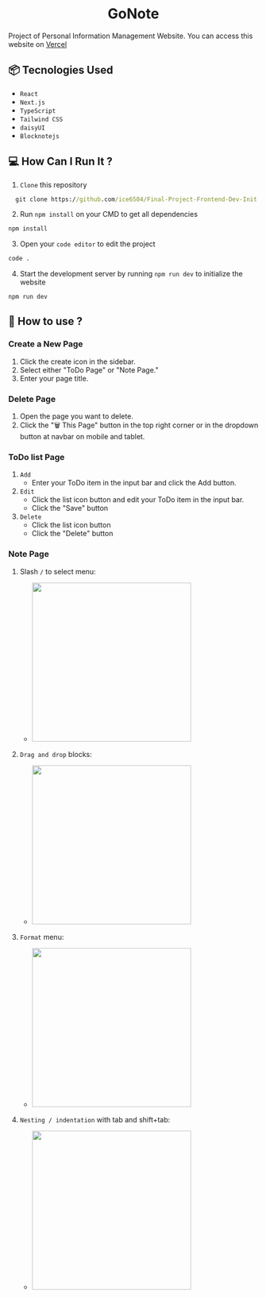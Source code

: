 <div align="center">
    <h1>GoNote</h1>
</div>

Project of Personal Information Management Website. You can access this website on <a href='https://gonote-final-dev-init.vercel.app/'>Vercel</a>

## 📦 Tecnologies Used
- `React`
- `Next.js`
- `TypeScript`
- `Tailwind CSS`
- `daisyUI`
- `Blocknotejs`

## 💻 How Can I Run It ?

1. `Clone` this repository

```cmd
  git clone https://github.com/ice6504/Final-Project-Frontend-Dev-Init.git
```

2. Run `npm install` on your CMD to get all dependencies

```cmd
npm install
```

3. Open your `code editor` to edit the project

```cmd
code .
```

4. Start the development server by running `npm run dev` to initialize the website

```cmd
npm run dev
```

## 📄 How to use ?
### Create a New Page
 1. Click the create icon in the sidebar.
 2. Select either "ToDo Page" or "Note Page."
 3. Enter your page title.
### Delete Page
 1. Open the page you want to delete.
 2. Click the "🗑 This Page" button in the top right corner or in the dropdown button at navbar on mobile and tablet.
### ToDo list Page
 1. `Add`
    - Enter your ToDo item in the input bar and click the Add button.
 2. `Edit`
    - Click the list icon button and edit your ToDo item in the input bar.
    - Click the "Save" button
 3. `Delete`
    - Click the list icon button
    - Click the "Delete" button
### Note Page
 1. Slash `/` to select menu:
 
    -  <img src="https://github.com/TypeCellOS/BlockNote/blob/readme/.resources/slashmenu.gif?raw=true" width="320"  />

 2. `Drag and drop` blocks:
 
    -  <img src="https://github.com/TypeCellOS/BlockNote/blob/readme/.resources/dragdrop.gif?raw=true" width="320" />

 3. `Format` menu:
 
    - <img src="https://github.com/TypeCellOS/BlockNote/blob/readme/.resources/selectmenu.gif?raw=true" width="320" />

 4. `Nesting / indentation` with tab and shift+tab:
  
    - <img src="https://github.com/TypeCellOS/BlockNote/blob/readme/.resources/nesting.gif?raw=true" width="320" />
